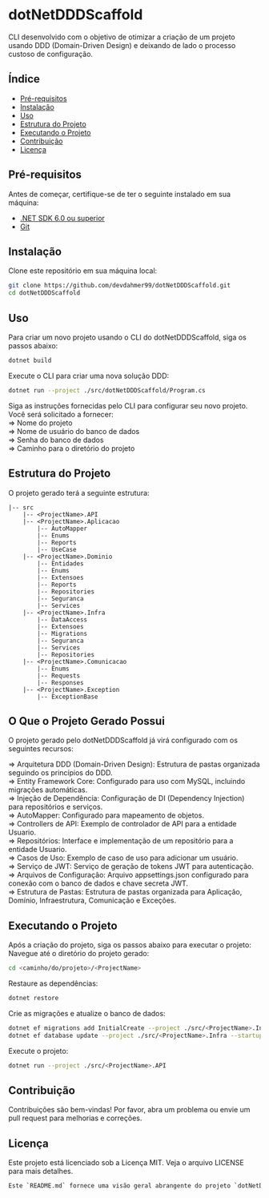 # dotNetDDDScaffold

CLI desenvolvido com o objetivo de otimizar a criação de um projeto usando DDD (Domain-Driven Design) e deixando de lado o processo custoso de configuração.

## Índice

- [Pré-requisitos](#pré-requisitos)
- [Instalação](#instalação)
- [Uso](#uso)
- [Estrutura do Projeto](#estrutura-do-projeto)
- [Executando o Projeto](#executando-o-projeto)
- [Contribuição](#contribuição)
- [Licença](#licença)

## Pré-requisitos

Antes de começar, certifique-se de ter o seguinte instalado em sua máquina:

- [.NET SDK 6.0 ou superior](https://dotnet.microsoft.com/download/dotnet/6.0)
- [Git](https://git-scm.com/)

## Instalação

Clone este repositório em sua máquina local:

``` bash
git clone https://github.com/devdahmer99/dotNetDDDScaffold.git
cd dotNetDDDScaffold
```
## Uso
Para criar um novo projeto usando o CLI do dotNetDDDScaffold, siga os passos abaixo:
``` bash
dotnet build
```
Execute o CLI para criar uma nova solução DDD:
``` bash
dotnet run --project ./src/dotNetDDDScaffold/Program.cs
```
Siga as instruções fornecidas pelo CLI para configurar seu novo projeto.<br/>
Você será solicitado a fornecer:<br/>
 => Nome do projeto<br/>
 => Nome de usuário do banco de dados<br/>
 => Senha do banco de dados<br/>
 => Caminho para o diretório do projeto

 ## Estrutura do Projeto
 O projeto gerado terá a seguinte estrutura:
```
|-- src
    |-- <ProjectName>.API
    |-- <ProjectName>.Aplicacao
        |-- AutoMapper
        |-- Enums
        |-- Reports
        |-- UseCase
    |-- <ProjectName>.Dominio
        |-- Entidades
        |-- Enums
        |-- Extensoes
        |-- Reports
        |-- Repositories
        |-- Seguranca
        |-- Services
    |-- <ProjectName>.Infra
        |-- DataAccess
        |-- Extensoes
        |-- Migrations
        |-- Seguranca
        |-- Services
        |-- Repositories
    |-- <ProjectName>.Comunicacao
        |-- Enums
        |-- Requests
        |-- Responses
    |-- <ProjectName>.Exception
        |-- ExceptionBase
```
## O Que o Projeto Gerado Possui
O projeto gerado pelo dotNetDDDScaffold já virá configurado com os seguintes recursos:<br/>

=> Arquitetura DDD (Domain-Driven Design): Estrutura de pastas organizada seguindo os princípios do DDD.<br/>
=> Entity Framework Core: Configurado para uso com MySQL, incluindo migrações automáticas.<br/>
=> Injeção de Dependência: Configuração de DI (Dependency Injection) para repositórios e serviços.<br/>
=> AutoMapper: Configurado para mapeamento de objetos.<br/>
=> Controllers de API: Exemplo de controlador de API para a entidade Usuario.<br/>
=> Repositórios: Interface e implementação de um repositório para a entidade Usuario.<br/>
=> Casos de Uso: Exemplo de caso de uso para adicionar um usuário.<br/>
=> Serviço de JWT: Serviço de geração de tokens JWT para autenticação.<br/>
=> Arquivos de Configuração: Arquivo appsettings.json configurado para conexão com o banco de dados e chave secreta JWT.<br/>
=> Estrutura de Pastas: Estrutura de pastas organizada para Aplicação, Domínio, Infraestrutura, Comunicação e Exceções.

## Executando o Projeto
Após a criação do projeto, siga os passos abaixo para executar o projeto:
Navegue até o diretório do projeto gerado:
``` bash
cd <caminho/do/projeto>/<ProjectName>
```
Restaure as dependências:
``` bash
dotnet restore
```
Crie as migrações e atualize o banco de dados:
``` bash
dotnet ef migrations add InitialCreate --project ./src/<ProjectName>.Infra --startup-project ./src/<ProjectName>.API
dotnet ef database update --project ./src/<ProjectName>.Infra --startup-project ./src/<ProjectName>.API
```
Execute o projeto:
``` bash
dotnet run --project ./src/<ProjectName>.API
```

## Contribuição
Contribuições são bem-vindas! Por favor, abra um problema ou envie um pull request para melhorias e correções.

## Licença
Este projeto está licenciado sob a Licença MIT. Veja o arquivo LICENSE para mais detalhes.
``` bash
Este `README.md` fornece uma visão geral abrangente do projeto `dotNetDDDScaffold`, incluindo instruções detalhadas sobre como instalar, usar e executar o projeto gerado pelo CLI.
```
